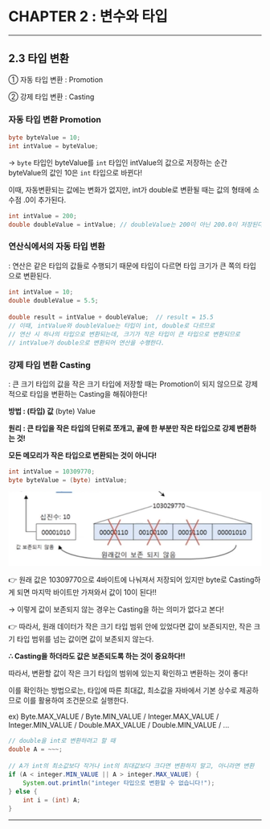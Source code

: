 # CHAPTER 2 : 변수와 타입

---

## 2.3 타입 변환

① 자동 타입 변환 : Promotion

② 강제 타입 변환 : Casting

### 자동 타입 변환 Promotion

```java
byte byteValue = 10;
int intValue = byteValue;
```

→ `byte` 타입인 byteValue를 `int` 타입인 intValue의 값으로 저장하는 순간 byteValue의 값인 10은 `int` 타입으로 바뀐다!

이때, 자동변환되는 값에는 변화가 없지만, int가 double로 변환될 때는 값의 형태에 소수점 .0이 추가된다.

```java
int intValue = 200;
double doubleValue = intValue; // doubleValue는 200이 아닌 200.0이 저장된다.
```

### 연산식에서의 자동 타입 변환

: 연산은 같은 타입의 값들로 수행되기 때문에 타입이 다르면 타입 크기가 큰 쪽의 타입으로 변환된다.

```java
int intValue = 10;
double doubleValue = 5.5;

double result = intValue + doubleValue;  // result = 15.5
// 이때, intValue와 doubleValue는 타입이 int, double로 다르므로
// 연산 시 하나의 타입으로 변환되는데, 크기가 작은 타입이 큰 타입으로 변환되므로
// intValue가 double으로 변환되어 연산을 수행한다.
```

### 강제 타입 변환 Casting

: 큰 크기 타입의 값을 작은 크기 타입에 저장할 때는 Promotion이 되지 않으므로 강제적으로 타입을 변환하는 Casting을 해줘야한다!

**방법 : (타입) 값** (byte) Value

**원리 : 큰 타입을 작은 타입의 단위로 쪼개고, 끝에 한 부분만 작은 타입으로 강제 변환하는 것!**

**모든 메모리가 작은 타입으로 변환되는 것이 아니다!**

```java
int intValue = 10309770;
byte byteValue = (byte) intValue;
```

![Untitled](CHAPTER%202%20%20df51d/Untitled.png)

👉 원래 값은 10309770으로 4바이트에 나눠져서 저장되어 있지만 byte로 Casting하게 되면 마지막 바이트만 가져와서 값이 10이 된다!!

→ 이렇게 값이 보존되지 않는 경우는 Casting을 하는 의미가 없다고 본다!

👉  따라서, 원래 데이터가 작은 크기 타입 범위 안에 있었다면 값이 보존되지만, 작은 크기 타입 범위를 넘는 값이면 값이 보존되지 않는다.

**∴ Casting을 하더라도 값은 보존되도록 하는 것이 중요하다!!**

따라서, 변환할 값이 작은 크기 타입의 범위에 있는지 확인하고 변환하는 것이 좋다!

이를 확인하는 방법으로는, 타입에 따른 최대값, 최소값을 자바에서 기본 상수로 제공하므로 이를 활용하여 조건문으로 실행한다.

ex) Byte.MAX_VALUE / Byte.MIN_VALUE / Integer.MAX_VALUE / Integer.MIN_VALUE / Double.MAX_VALUE / Double.MIN_VALUE / ...

```java
// double을 int로 변환하려고 할 때
double A = ~~~;

// A가 int의 최소값보다 작거나 int의 최대값보다 크다면 변환하지 말고, 아니라면 변환
if (A < integer.MIN_VALUE || A > integer.MAX_VALUE) {
	System.out.println("integer 타입으로 변환할 수 없습니다!");
} else {
	int i = (int) A;
}
```

---